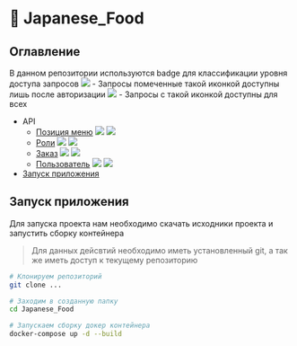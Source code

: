 # 🍱 Japanese_Food

## Оглавление

В данном репозитории используются badge для классификации уровня доступа запросов 
<img src="https://img.shields.io/badge/-Auth-red"> - Запросы помеченные такой иконкой доступны лишь после авторизации
<img src="https://img.shields.io/badge/-All-green"> - Запросы с такой иконкой доступны для всех

* API
    * [Позиция меню](/docs/food.md) <img src="https://img.shields.io/badge/-Auth-red"> <img src="https://img.shields.io/badge/-All-green">
    * [Роли](/docs/role.md) <img src="https://img.shields.io/badge/-Auth-red"> <img src="https://img.shields.io/badge/-All-green">
    * [Заказ](/docs/order.md) <img src="https://img.shields.io/badge/-Auth-red"> <img src="https://img.shields.io/badge/-All-green">
    * [Пользователь](/docs/user.md) <img src="https://img.shields.io/badge/-Auth-red"> <img src="https://img.shields.io/badge/-All-green">
* [Запуск приложения](#starting)


<a name="starting"></a>

## Запуск приложения
Для запуска проекта нам необходимо скачать исходники проекта и запустить сборку контейнера
> Для данных дейсвтий необходимо иметь установленный git, а так же иметь доступ к текущему репозиторию

``` bash
# Клонируем репозиторий
git clone ...

# Заходим в созданную папку
cd Japanese_Food

# Запускаем сборку докер контейнера
docker-compose up -d --build
```